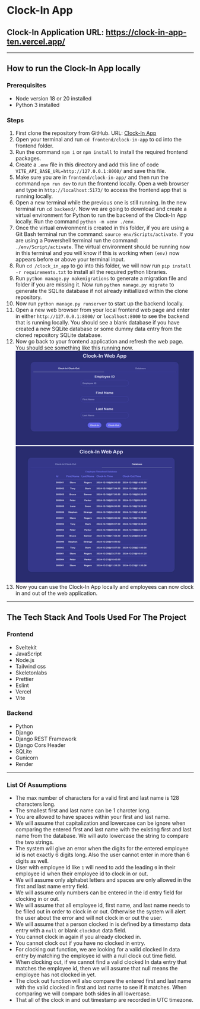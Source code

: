 
# Clock-In App
## Clock-In Application URL: https://clock-in-app-ten.vercel.app/
---
## How to run the Clock-In App locally
### Prerequisites
- Node version 18 or 20 installed
- Python 3 installed

### Steps
1. First clone the repository from GitHub. URL: [Clock-In App](https://github.com/AlexanderChao14/Clock-In-App)
2. Open your terminal and run `cd frontend/clock-in-app` to cd into the frontend folder.
3. Run the command `npm i` or `npm install` to install the required frontend packages. 
4. Create a `.env` file in this directory and add this line of code `VITE_API_BASE_URL=http://127.0.0.1:8000/` and save this file.
5. Make sure you are in `frontend/clock-in-app/` and then run the command `npm run dev` to run the frontend locally. Open a web browser and type in `http://localhost:5173/` to access the frontend app that is running locally. 
6. Open a new terminal while the previous one is still running. In the new terminal run `cd backend/`. Now we are going to download and create a virtual environment for Python to run the backend of the Clock-In App locally. Run the command `python -m venv ./env`.
7. Once the virtual environment is created in this folder, if you are using a Git Bash terminal run the command: `source env/Scripts/activate`. If you are using a Powershell terminal run the command: `./env/Script/activate`. The virtual environment should be running now in this terminal and you will know if this is working when `(env)` now appears before or above your terminal input.
8. Run `cd /clock_in_app` to go into this folder, we will now run `pip install -r requirements.txt` to install all the required python libraries.
9. Run `python manage.py makemigrations` to generate a migration file and folder if you are missing it. Now run `python manage.py migrate` to generate the SQLite database if not already initiallized within the clone repository.
10. Now run `python manage.py runserver` to start up the backend locally.
11. Open a new web browser from your local frontend web page and enter in either `http://127.0.0.1:8000/` or `localhost:8000` to see the backend that is running locally. You should see a blank database if you have created a new SQLite database or some dummy data entry from the cloned repository SQLite database.
12. Now go back to your frontend application and refresh the web page. You should see something like this running now. ![Frontend](LocalTutorial1.JPG) ![Backend](LocalTutorial2.JPG)
13. Now you can use the Clock-In App locally and employees can now clock in and out of the web application.

---
## The Tech Stack And Tools Used For The Project
### Frontend
- Sveltekit 
- JavaScript
- Node.js
- Tailwind css
- Skeletonlabs
- Prettier
- Eslint
- Vercel
- Vite

### Backend
- Python
- Django
- Django REST Framework
- Django Cors Header
- SQLite
- Gunicorn
- Render

---
### List Of Assumptions
- The max number of characters for a valid first and last name is 128 characters long.
- The smallest first and last name can be 1 charcter long.
- You are allowed to have spaces within your first and last name.
- We will assume that capitalization and lowercase can be ignore when comparing the entered first and last name with the existing first and last name from the database. We will auto lowercase the string to compare the two strings. 
- The system will give an error when the digits for the entered employee id is not exactly 6 digits long. Also the user cannot enter in more than 6 digits as well.
- User with employee id like `1` will need to add the leading `0` in their employee id when their employee id to clock in or out.   
- We will assume only alphabet letters and spaces are only allowed in the first and last name entry field.
- We will assume only numbers can be entered in the id entry field for clocking in or out.
- We will assume that all employee id, first name, and last name needs to be filled out in order to clock in or out. Otherwise the system will alert the user about the error and will not clock in or out the user.
- We will assume that a person clocked in is defined by a timestamp data entry with a `null` or blank `clockOut` data field.
- You cannot clock in again if you already clocked in.
- You cannot clock out if you have no clocked in entry.
- For clocking out function, we are looking for a valid clocked In data entry by matching the employee id with a null clock out time field.
- When clocking out, if we cannot find a valid clocked In data entry that matches the employee id, then we will assume that null means the employee has not clocked in yet.
- The clock out function will also compare the entered first and last name with the valid clocked in first and last name to see if it matches. When comparing we will compare both sides in all lowercase.
- That all of the clock in and out timestamp are recorded in UTC timezone.
